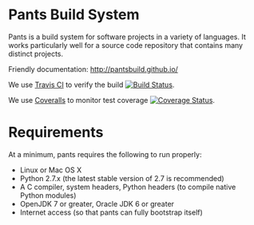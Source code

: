 # Pants Build System

Pants is a build system for software projects in a variety of languages.
It works particularly well for a source code repository that contains
many distinct projects.

Friendly documentation: http://pantsbuild.github.io/

We use [Travis CI](https://travis-ci.org) to verify the build
[![Build Status](https://travis-ci.org/pantsbuild/pants.svg?branch=master)](https://travis-ci.org/pantsbuild/pants/branches).

We use [Coveralls](https://coveralls.io) to monitor test coverage
[![Coverage Status](https://coveralls.io/repos/pantsbuild/pants/badge.png?branch=master)](https://coveralls.io/r/pantsbuild/pants).

# Requirements

At a minimum, pants requires the following to run properly:

* Linux or Mac OS X
* Python 2.7.x (the latest stable version of 2.7 is recommended)
* A C compiler, system headers, Python headers (to compile native Python modules)
* OpenJDK 7 or greater, Oracle JDK 6 or greater
* Internet access (so that pants can fully bootstrap itself)
